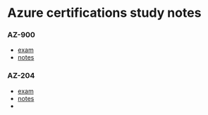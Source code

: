 # Azure certifications study notes

### AZ-900
- [exam](https://docs.microsoft.com/en-us/learn/certifications/exams/az-900)
- [notes]()

### AZ-204
- [exam](https://docs.microsoft.com/en-us/learn/certifications/azure-developer/)
- [notes]()
- 

